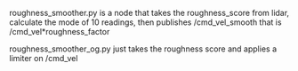 roughness_smoother.py is a node that takes the roughness_score from lidar, calculate the mode of 10 readings, then publishes /cmd_vel_smooth that is /cmd_vel*roughness_factor


roughness_smoother_og.py just takes the roughness score and applies a limiter on /cmd_vel